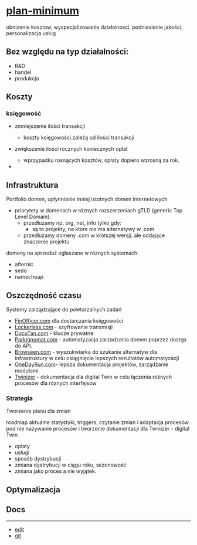 # [plan-minimum](https://tom-sapletta-com.github.io/plan-minimum/)

obnizenie kosztow, wyspecjalizowanie działalnosci, podniesienie jakości, personalizacja usług

## Bez względu na typ działalności:

+ R&D
+ handel
+ produkcja



## Koszty


### księgowość
+ zmniejszenie ilości transakcji
  + koszty księgowości zależą od ilości transakcji
    
+ zwiększenie ilości rocznych koniecznych opłat
  + wprzypadku rosnących kosztów, opłaty dopiero wzrosną za rok.
    
+ 


## Infrastruktura


Portfolio domen, upłynnianie mniej istotnych domen internetowych

+ priorytety w domenach w róznych rozszerzeniach gTLD (generic Top Level Domain):
  + przedłużamy np. org, net, info tylko gdy:
    + są to projekty, na ktore nie ma alternatywy w .com
  + przedłużamy domeny .com w krótszej wersji, ale oddające znaczenie projektu
  
domeny na sprzedaż ogłaszane w róznych systemach:
+ afternic
+ sedo
+ namecheap




## Oszczędność czasu

Systemy zarządzające do powtarzalnych zadań
+ [FinOfficer.com](http://www.FinOfficer.com) dla dostarczania księgowości
+ [Lockerless.com](http://www.Lockerless.com) - szyfrowanie transmisji
+ [DocuTan.com](http://www.DocuTan.com) - klucze prywatne
+ [Parkignomat.com](http://www.Parkignomat.com) - automatyzacja zarzadzania domen poprzez dostęp do API.
+ [Browseen.com](http://www.Browseen.com) - wyszukwiarka do szukanie alternatyw dla infrastruktury w celu osiągnięcie lepszych rezultatów automatyzacji
+ [OneDayRun.com](http://www.OneDayRun.com)- lepsza dokumentacja projektów, zarządzanie modułami
+ [Twinizer](http://www.twinizer.com) - dokumentacja dla digital Twin w celu łączenia różnych procesów dla róznych interfejsów



### Strategia

Tworzenie planu dla zmian


roadmap
aktualne statystyki, triggers, czytanie zmian i adaptacja procesów pod nie
nazywanie procesów i tworzenie dokumentacji dla Twinizer - digital Twin
+ opłaty
+ usługi
+ sposób dystrybucji
+ zmiana dystrybucji w ciągu roku, sezonowość
+ zmiana jako proces a nie wyjątek.



## Optymalizacja





## Docs

---

+ [edit](https://github.com/tom-sapletta-com/plan-minimum/edit/main/README.md)
+ [git](https://github.com/tom-sapletta-com/)
